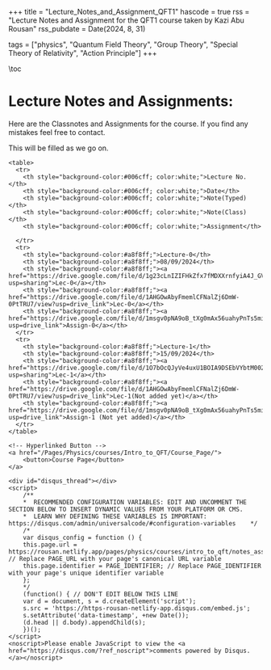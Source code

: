 +++
title = "Lecture_Notes_and_Assignment_QFT1"
hascode = true
rss = "Lecture Notes and Assignment for the QFT1 course taken by Kazi Abu Rousan"
rss_pubdate = Date(2024, 8, 31)

tags = ["physics", "Quantum Field Theory", "Group Theory", "Special Theory of Relativity", "Action Principle"]
+++

\toc

# Lecture Notes and Assignments:
Here are the Classnotes and Assignments for the course. If you find any mistakes feel free to contact.

This will be filled as we go on.
~~~
<table>
  <tr>
    <th style="background-color:#006cff; color:white;">Lecture No.</th>
    <th style="background-color:#006cff; color:white;">Date</th>
    <th style="background-color:#006cff; color:white;">Note(Typed)</th>
    <th style="background-color:#006cff; color:white;">Note(Class)</th>
    <th style="background-color:#006cff; color:white;">Assignment</th>

  </tr>
  <tr>
    <th style="background-color:#a8f8ff;">Lecture-0</th>
    <th style="background-color:#a8f8ff;">08/09/2024</th>
    <th style="background-color:#a8f8ff;"><a href="https://drive.google.com/file/d/1g23cLnIZIFHkZfx7fMDXXrnfyiA4J_GV/view?usp=sharing">Lec-0</a></th>
    <th style="background-color:#a8f8ff;"><a href="https://drive.google.com/file/d/1AHGOwAbyFmemlCFNalZj6DmW-0PtTRU7/view?usp=drive_link">Lec-0</a></th>
    <th style="background-color:#a8f8ff;"><a href="https://drive.google.com/file/d/1msgv0pNA9oB_tXg0mAx56uahyPnTs5mi/view?usp=drive_link">Assign-0</a></th>
  </tr>
  <tr>
    <th style="background-color:#a8f8ff;">Lecture-1</th>
    <th style="background-color:#a8f8ff;">15/09/2024</th>
    <th style="background-color:#a8f8ff;"><a href="https://drive.google.com/file/d/1O7bOcQJyVe4uxU1BOIA9DSEbVYbtM002/view?usp=sharing">Lec-1</a></th>
    <th style="background-color:#a8f8ff;"><a href="https://drive.google.com/file/d/1AHGOwAbyFmemlCFNalZj6DmW-0PtTRU7/view?usp=drive_link">Lec-1(Not added yet)</a></th>
    <th style="background-color:#a8f8ff;"><a href="https://drive.google.com/file/d/1msgv0pNA9oB_tXg0mAx56uahyPnTs5mi/view?usp=drive_link">Assign-1 (Not yet added)</a></th>
  </tr>
</table>
~~~

~~~
<!-- Hyperlinked Button -->
<a href="/Pages/Physics/courses/Intro_to_QFT/Course_Page/">
    <button>Course Page</button>
</a>
~~~


~~~
<div id="disqus_thread"></div>
<script>
    /**
    *  RECOMMENDED CONFIGURATION VARIABLES: EDIT AND UNCOMMENT THE SECTION BELOW TO INSERT DYNAMIC VALUES FROM YOUR PLATFORM OR CMS.
    *  LEARN WHY DEFINING THESE VARIABLES IS IMPORTANT: https://disqus.com/admin/universalcode/#configuration-variables    */
    /*
    var disqus_config = function () {
    this.page.url = https://rousan.netlify.app/pages/physics/courses/intro_to_qft/notes_assig/;  // Replace PAGE_URL with your page's canonical URL variable
    this.page.identifier = PAGE_IDENTIFIER; // Replace PAGE_IDENTIFIER with your page's unique identifier variable
    };
    */
    (function() { // DON'T EDIT BELOW THIS LINE
    var d = document, s = d.createElement('script');
    s.src = 'https://https-rousan-netlify-app.disqus.com/embed.js';
    s.setAttribute('data-timestamp', +new Date());
    (d.head || d.body).appendChild(s);
    })();
</script>
<noscript>Please enable JavaScript to view the <a href="https://disqus.com/?ref_noscript">comments powered by Disqus.</a></noscript>
~~~